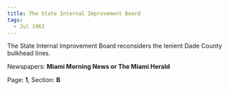 ```yaml
---  
title: The State Internal Improvement Board  
tags:  
  - Jul 1963  
---  
```

  
The State Internal Improvement Board reconsiders the lenient Dade County bulkhead lines.  
  
Newspapers: **Miami Morning News or The Miami Herald**  
  
Page: **1**, Section: **B** 
